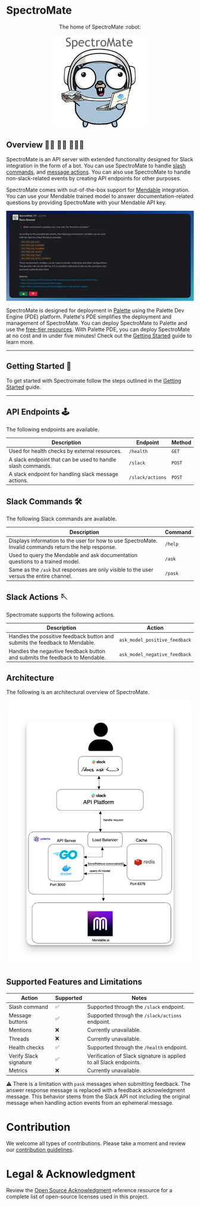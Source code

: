 # SpectroMate


<p align="center">The home of SpectroMate :robot: </p>

<p align="center">
  <img src="/static/images/mascot.png" alt="drawing" width="250"/>
</p>


## Overview 👩‍🚀 🧑‍🚀 🧑🏿‍🚀

SpectroMate is an API server with extended functionality designed for Slack integration in the form of a bot. You can use SpectroMate to handle [slash commands](https://api.slack.com/interactivity/slash-commands), and [message actions](https://api.slack.com/reference/interaction-payloads). You can also use SpectroMate to handle non-slack-related events by creating API endpoints for other purposes. 

SpectroMate comes with out-of-the-box support for [Mendable](https://www.mendable.ai/) integration. You can use your Mendable trained model to answer documentation-related questions by providing SpectroMate with your Mendable API key.  

  ![Example of a Slack question asked to Mendable](./static/images/mendable_ask_example.png)

SpectroMate is designed for deployment in [Palette](https://console.spectrocloud.com) using the Palette Dev Engine (PDE) platform. Palette's PDE simplifies the deployment and management of SpectroMate. You can deploy SpectroMate to Palette and use the [free-tier resources](https://docs.spectrocloud.com/getting-started/palette-freemium). With Palette PDE, you can deploy SpectroMate at no cost and in under five minutes! Check out the [Getting Started](./docs/getting-started.md) guide to learn more.

---

## Getting Started 🚀

To get started with Spectromate follow the steps outlined in the [Getting Started](./docs/getting-started.md) guide.

---

## API Endpoints 🕹️

The following endpoints are available.

| Description                                               | Endpoint           | Method |
| ----------------------------------------------------------|-------------------| --|
| Used for health checks by external resources.             | `/health`          | `GET` |
| A slack endpoint that can be used to handle slash commands.| `/slack`           | `POST` |
| A slack endpoint for handling slack message actions.      | `/slack/actions`   | `POST` |


## Slack Commands 🛠️

The following Slack commands are available.

| Description                                               | Command           |
| ----------------------------------------------------------|-------------------|
| Displays information to the user for how to use SpectroMate. Invalid commands return the help response.             | `/help`          |
| Used to query the Mendable and ask documentation questions to a trained model.| `/ask`           |
| Same as the `/ask` but responses are only visible to the user versus the entire channel.      | `/pask`   |


## Slack Actions 🪡

Spectromate supports the following actions.

| Description                                               | Action           |
| ----------------------------------------------------------|-------------------|
| Handles the possitive feedback button and submits the feedback to Mendable.  | `ask_model_positive_feedback` |
| Handles the negavtive feedback button and submits the feedback to Mendable.| `ask_model_negative_feedback` |


## Architecture

The following is an architectural overview of SpectroMate. 

![An architecture diagram with all the components that support SpectroMate](./static/images/infrastructure-architecture.png)


## Supported Features and Limitations

|Action| Supported | Notes |
|---|---|---|
| Slash command| ✅ | Supported through the `/slack` endpoint.|
| Message buttons | ✅| Supported through the `/slack/actions` endpoint.|
| Mentions | ❌ | Currently unavailable. |
| Threads | ❌ | Currently unavailable. |
| Health checks | ✅ | Supported through the `/health` endpoint.|
| Verify Slack signature| ✅ | Verification of Slack signature is applied to all Slack endpoints.|
| Metrics | ❌ | Currently unavailable. |


:warning: There is a limitation with `pask` messages when submitting feedback. The answer response message is replaced with a feedback acknowledgment message. This behavior stems from the Slack API not including the original message when handling action events from an ephemeral message.

# Contribution

We welcome all types of contributions. Please take a moment and review our [contribution guidelines](./docs/contributions.md).

# Legal & Acknowledgment 

Review the [Open Source Acknowledgment](./docs/open-source.md) reference resource for a complete list of open-source licenses used in this project.
